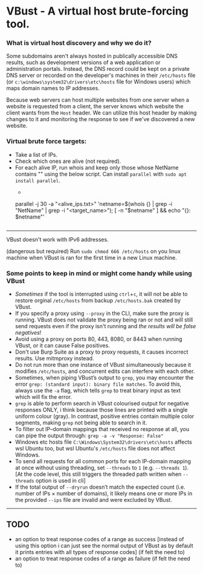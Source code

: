 # VBust - A virtual host brute-forcing tool.

### What is virtual host discovery and why we do it?
Some subdomains aren't always hosted in publically accessible DNS results, such as development versions of a web application or administration portals. Instead, the DNS record could be kept on a private DNS server or recorded on the developer's machines in their `/etc/hosts` file (or `c:\windows\system32\drivers\etc\hosts` file for Windows users) which maps domain names to IP addresses.

Because web servers can host multiple websites from one server when a website is requested from a client, the server knows which website the client wants from the `Host` header. We can utilize this host header by making changes to it and monitoring the response to see if we've discovered a new website.

### Virtual brute force targets:
- Take a list of IPs.
- Check which ones are alive (not required).
- For each alive IP, run whois and keep only those whose NetName contains "<target>" using the below script. Can install `parallel` with `sudo apt install parallel`.
    - ```bash
    parallel -j 30 -a "<alive_ips.txt>" 'netname=$(whois {} | grep -i "NetName" | grep -i "<target_name>"); [ -n "$netname" ] && echo "{}: $netname"'
    ```

---

VBust doesn't work with IPv6 addresses.

(dangerous but required) Run `sudo chmod 666 /etc/hosts` on you linux machine when VBust is ran for the first time in a new Linux machine.

### Some points to keep in mind or might come handy while using VBust
- *Sometimes* if the tool is interrupted using `ctrl`+`c`, it will not be able to restore orginal `/etc/hosts` from backup `/etc/hosts.bak` created by VBust.
- If you specify a proxy using `--proxy` in the CLI, make sure the proxy is running. VBust does not validate the proxy being ran or not and will still send requests even if the proxy isn't running and *the results will be false negatives*!
- Avoid using a proxy on ports 80, 443, 8080, or 8443 when running VBust, or it can cause False positives.
- Don't use Burp Suite as a proxy to proxy requests, it causes incorrect results. Use mitmproxy instead.
- Do not run more than one instance of VBust simultaneously because it modifies `/etc/hosts`, and concurrent edits can interfere with each other.
- Sometimes, when piping VBust’s output to `grep`, you may encounter the error `grep: (standard input): binary file matches`. To avoid this, always use the `-a` flag, which tells `grep` to treat binary input as text which will fix the error.
- `grep` is able to perform search in VBust colourised output for negative responses ONLY, i think because those lines are printed with a single uniform colour (gray). In contrast, positive entries contain multiple color segments, making `grep` not being able to search in it.
- To filter out IP–domain mappings that received no response at all, you can pipe the output through: `grep -a -v "Response: False"`
- Windows etc hosts file `C:\Windows\System32\drivers\etc\hosts` affects wsl Ubuntu too, but wsl Ubuntu's `/etc/hosts` file does not affect Windows.
- To send all requests for all common ports for each IP-domain mapping at once without using threading, set `--threads` to `1` (e.g. `--threads 1`). [At the code level, this still triggers the threaded path written when `--threads` option is used in cli]
- If the total output of `--dryrun` doesn’t match the expected count (i.e. number of IPs × number of domains), it likely means one or more IPs in the provided `--ips` file are invalid and were excluded by VBust.

---
## TODO
- an option to treat response codes of a range as success [instead of using this option i can just see the normal output of VBust as by default it prints entries with all types of response codes] (if felt the need to)
- an option to treat response codes of a range as failure (if felt the need to)
